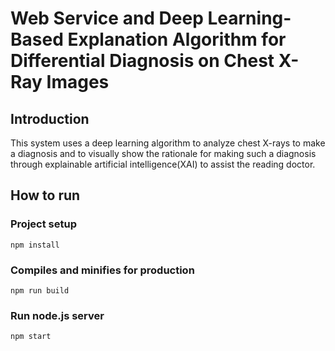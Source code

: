# Web Service and Deep Learning-Based Explanation Algorithm for Differential Diagnosis on Chest X-Ray Images

## Introduction

This system uses a deep learning algorithm to analyze chest X-rays to make a diagnosis 
and to visually show the rationale for making such a diagnosis through explainable artificial intelligence(XAI) 
to assist the reading doctor.

## How to run

### Project setup
```
npm install
```

### Compiles and minifies for production
```
npm run build
```

### Run node.js server
```
npm start
```